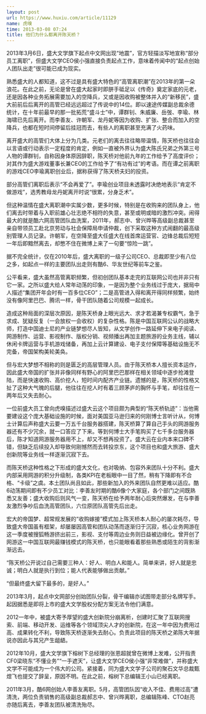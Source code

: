 ```yaml
---
layout: post
url: https://www.huxiu.com/article/11129
name: 虎嗅
time: 2013-03-08 07:24
title: 他们为什么都离开陈天桥？
---
```

2013年3月6日，盛大文学旗下起点中文网出现“地震”，官方轻描淡写地宣称“部分员工离职”，但盛大文学CEO侯小强直接负责起点工作，意味着传闻中的“起点创始人团队出走”很可能已成为现实。

熟悉盛大的人都知道，这不过是具有盛大特色的“高管离职潮”在2013年的第一朵浪花。在此之前，无论是曾在盛大起家时即胼手砥足以《传奇》奠定家底的元老，还是因各种业务拓展需要加入的空降兵，又或是因收购被整体并入的“新移民”，盛大前前后后离开的高管已经远远超过了传说中的14位。即以速途传媒副总裁余德统计，在十年前最早的那一批拓荒“盛斗士”中，谭群钊、朱威廉、岳弢、李瑜、林海啸已先后离开。而李善友、许朝军、龙丹妮等因为收购、扩张、整合而加入的空降兵，也都在短时间停留后挂冠而去，有些人的离职甚至充满了火药味。

离开盛大的高管们大体上分为几类。元老们的离去往往略带温情，陈天桥也往往会以言语或行动表示一定程度的肯定，例如一直被外界认为盛大陈氏兄弟之外第三号人物的谭群钊，自称因身体原因辞职，陈天桥对他前九年的工作给予了高度评价；对其作为盛大游戏董事长兼CEO的工作给予了“有功有过”的考语。而在谭之前离职的游戏CEO李瑜离职创业后，据称获得了陈天桥夫妇的投资。

部分高管们离职后表示“不会再爱了”。李瑜创业项目未透露时决绝地表示“肯定不做游戏”，选秀教母龙丹妮离开时说“很累，分身乏术”。

但这种温情在盛大离职潮中实属少数，更多时候，特别是在收购来的团队身上，他们离去时带着与入职前雄心壮志绝不相符的失意，甚至或明或暗的激烈冲突。闹得最大的就是酷六网高管团队血洗案，2011年，郝志中、曾兴晔等高级副总裁甚至亲自带领员工赴北京劳动与社会保障局申请仲裁，创下采取这种方式闹翻的最高级别管理人员记录。许朝军，在空降至盛大任盛大在线首席运营官、边锋总裁后短短一年后即黯然离去，却憋不住在微博上来了一句要“惊险一跳”。

据不完全统计，仅在2010年后，盛大离职的一级子公司CEO、总裁即至少有八位之多，如起点一样的主要团队出走则有酷6、华友世纪等前车之鉴。

公平看来，盛大虽然高管离职频繁，但初创团队基本走完的互联网公司也并非只有它一家。之所以盛大给人常年动荡的印象，一是因为整个业务线过于庞大，据局中人描述“集团开年会时有一百多位CEO”；二是高管进入得和离开得同样频繁，始终没有像阿里巴巴、腾讯一样，骨干团队随着公司规模一起成长。

造成这种局面的深层次原因，是陈天桥身上眼光远大、求才若渴兼专权霸气，急于求成、犹疑反复（一会放权一会收权）的复杂性格。陈是中国互联网公认的战略大师，打造中国迪士尼的产业链梦想尽人皆知，从文学创作一路延伸下来电子阅读、网游制作、运营、影视制作、版权分销、视频播出再加主题旅游的业务主线，辅以休闲卡牌运营与手机游戏储备，再加上云计算建设、电子支付保障等基础设施无不完备，帝国架构美轮美奂。

但与宏大梦想不相称的则是匮乏的高层管理人员。由于陈天桥本人擅长资本运作，因此盛大帝国的扩张并非像同样有野心的阿里巴巴那样在相关领域中逐步抢滩登陆，而是快速收购、高价挖人，短时间内配齐产业链。遗憾的是，陈天桥的性格又扯了这种大气魄的后腿，他往往在挖人时有着三顾茅庐的胸怀与手笔，却往往在一两年后又失去耐心。

一位前盛大员工曾向虎嗅描述过盛大云这个项目颇为典型的“陈天桥轨迹”：当他需要建设这个庞大基础设施的时候，面对美国亚马逊归来的何刚博士言听计从，何博士计算后声称盛大云要一万五千台服务器搭建，陈天桥算了算自己手头的网游服务器还有不少冗余，就一口答应了下来。等到何博士大手笔购买了七千多台服务器后，陈才知道网游服务器用不上，却又不想再投资了。盛大云在业内本来口碑不错，但缺乏后续投入却导致何刚憾然而去转投京东，这个项目也和盛大旅游、盛大创新院等业务线一样逐渐沉寂下去。

而陈天桥这种性格之下形成的盛大文化，也对吸纳、包容外来团队十分不利。盛大内部采用网游的积分升级制，各类KPI在老板眼中一目了然，稍有下降即有不合格、“卡级”之虞。本土团队尚且如此，那些新加入的外来团队自然更难以适应。酷6动荡期间即有不少员工对比：李善友时期的酷6像个大家庭，各个部门之间既熟悉又友善；盛大收购后则风气一变，陈天桥在给予两年耐心后突然爆发，在与李善友激烈争吵后血洗高管团队，六位原团队高管先后出走。

宏大的帝国梦、超常规发展的“收购嫁接”模式加上陈天桥本人耐心的屡次耗尽，导致盛大帝国虽有框架，却屡屡因高管和团队动荡而逐渐归于沉寂，核心业务网游在这一季度被搜狐畅游挤出前三，影视、支付等周边业务则日益被边缘化。曾开创了网游这一中国互联网最赚钱模式的陈天桥，也只能眼看着那些熟悉或陌生的背影渐渐远去。

“陈天桥公开说过自己需要三种人：好人、明白人和能人。简单来讲，好人就是忠诚；明白人就是执行到位；能人代表能够做出贡献。”

“但最终盛大留下最多的，是好人。”

2013年3月，起点中文网部分创始团队分裂，骨干编辑亦试图带走部分名牌写手。起因据悉是即将上市的盛大文学股权分配方案无法令他们满意。

2012一年中，被盛大寄予厚望的盛大创新院分崩离析，创建时汇聚了互联网搜索、前端、移动开发、运维等各个领域顶尖人才的创新院，在这一年中因为费用过高、成果转化不利，导致陈天桥逐渐失去耐心。负责此项目的陈天桥之弟陈大年据说亦因此与其兄产生龃龉。

2012年10月，盛大文学旗下榕树下总经理的张恩超就曾在微博上发难，公开指责CF0梁晓东“不懂业务”“一手遮天”，让盛大文学CEO侯小强“非常难做”，并称盛大文学不可能成为一个伟大的公司。紧接着，同为盛大文学子公司的聚石文华总裁甄煜飞也提交了辞呈，原因不明。在此之前，榕树下总编辑王小山已经离职。

2011年3月，酷6网创始人李善友离职。5月，高管团队因“收入不佳、费用过高”遭清洗，两位负责销售的高级副总裁郝志中、曾兴晔离职，总编辑陈峰、CTO赵亮亦随后离去，李善友团队被清洗殆尽。

